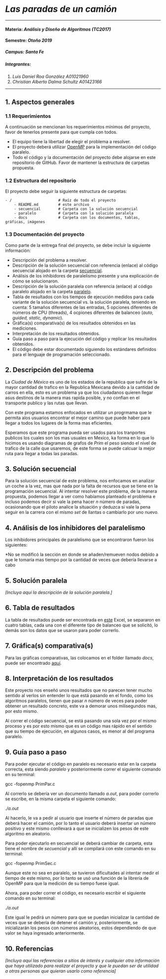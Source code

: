 # *Las paradas de un camión*
---
#### Materia: *Análisis y Diseño de Algoritmos (TC2017)*

#### Semestre: *Otoño 2019*

##### Campus: *Santa Fe*

##### Integrantes:
1. *Luis Daniel Roa González*           *A01021960*
2. *Christian Alberto Dalma Schultz*    *A01423166*

---
## 1. Aspectos generales

### 1.1 Requerimientos

A continuación se mencionan los requerimientos mínimos del proyecto, favor de tenerlos presente para que cumpla con todos.

* El equipo tiene la libertad de elegir el problema a resolver.
* El proyecto deberá utilizar [OpenMP](https://www.openmp.org/) para la implementación del código paralelo.
* Todo el código y la documentación del proyecto debe alojarse en este repositorio de GitHub. Favor de mantener la estructura de carpetas propuesta.

### 1.2 Estructura del repositorio
El proyecto debe seguir la siguiente estructura de carpetas:
```
- / 			        # Raíz de todo el proyecto
    - README.md			# este archivo
    - secuencial		# Carpeta con la solución secuencial
    - paralelo			# Carpeta con la solución paralela
    - docs              # Carpeta con los documentos, tablas, gráficas, imágenes
```

### 1.3 Documentación  del proyecto

Como parte de la entrega final del proyecto, se debe incluir la siguiente información:

* Descripción del problema a resolver.
* Descripción de la solución secuencial con referencia (enlace) al código secuencial alojado en la carpeta [secuencial](secuencial/).
* Análisis de los inhibidores de paralelismo presente y una explicación de cómo se solucionaron.
* Descripción de la solución paralela con referencia (enlace) al código paralelo alojado en la carpeta [paralelo](paralelo/).
* Tabla de resultados con los tiempos de ejecución medidos para cada variante de la solución secuencial vs. la solución paralela, teniendo en cuenta: 5 tamaños diferentes de las entradas, 5 opciones diferentes de números de CPU (threads), 4 ocpiones diferentes de balanceo (*auto, guided, static, dynamic*).
* Gráfica(s) comparativa(s) de los resultados obtenidos en las mediciones.
* Interpretación de los resultados obtenidos.
* Guía paso a paso para la ejecución del código y replicar los resultados obtenidos.
* El código debe estar documentado siguiendo los estándares definidos para el lenguaje de programación seleccionado.

## 2. Descripción del problema

La *Ciudad de México* es uno de los estados de la republica que sufre de la mayor cantidad de trafico en la Republica Mexicana devido a la cantidad de carros en ella, esto es un problema ya que los ciudadanos quieren llegar  asus destinos de la manera mas rapida posible, y no confian en el transporte publico y las rutas que llevan.</br>

Con este programa estamos enfocados en utilizar un progrmama que le permita  alos usuarios encontrar el mejor camino que puede haber para llegar a todos los lugares de la forma mas eficientes.</br>

Esperamos que este programa pueda ser usados para los tranportes publicos los cuales son los mas usuales en Mexico, ka forma en lo que lo hicimos es usando diagramas de grafos de *Prim* el peso siendo el nivel de trafico de la calle que usaremos, de este forma se puede calcuar la mejor ruta para llegar a todas las paradas.

## 3. Solución secuencial

Para la solución secuencial de este problema, nos enfocamos en analizar un coche a la vez, mas que nada por la falta de recursos que se tiene en la programación secuencial. Al intentar resolver este problema, de la manera propuesta, podemos llegar a ver como habíamos planteado el problema e incluso podemos decir si vale la pena hacer *n* número de paradas, ocasionando que el piloto analice la situación y deduzca si vale la pena seguir en la carrera con el mismo _set_ de llantas o cambiarlo por uno nuevo.</br> 

## 4. Análisis de los inhibidores del paralelismo

Los inhibidores principales de paralelismo que se encontraron fueron los siguientes:</br>

*No se modificó la sección en donde se añaden/remueven nodos debido a que le tomaría mas tiempo por la cantidad de veces que debería llevarse a cabo

## 5. Solución paralela

*[Incluya aquí la descripción de la solución paralela.]*

## 6. Tabla de resultados

La tabla de resultados puede ser encontrada en [este](https://github.com/tec-csf/TC2017-PF-Otono-2019-pasplis/blob/master/docs/Resultados.xlsx) Excel, se separaron en cuatro tablas, cada una con el diferente tipo de balanceo que se solicitó, lo demás son los datos que se usaron para poder correrlo.

## 7. Gráfica(s) comparativa(s)

Para las gráficas comparativas, las colocamos en el folder llamado _docs_, puede ser encontrado [aquí](https://github.com/tec-csf/TC2017-PF-Otono-2019-pasplis/tree/master/docs).</br>

## 8. Interpretación de los resultados

Este proyecto nos enseñó unos resultados que no parecen tener mucho sentido al verlos sin entender lo que está pasando en el fondo, como los algoritmos paralelos, tienen que pasar *n* número de veces para poder obtener un resultado concreto, este va a demorar unos milisegundos mas, por esto mismo.</br>

Al correr el código secuencial, se está pasando una sola vez por el mismo proceso y es por esto mismo que es un código mas rápido en el sentido que su tiempo de ejecución, en algunos casos, es menor al del programa paralelo.

## 9. Guía paso a paso

Para poder ejecutar el código en paralelo es necesario estar en la carpeta correcta, esta siendo *paralelo* y posteriormente correr el siguiente comando en su terminal:</br>

gcc -fopenmp PrimPar.c</br>

Al correrlo se debería ver un documento llamado *a.out*, para poder correrlo se escribe, en la misma carpeta el siguiente comando:</br>

*./a.out* </br>

Al hacerlo, le va a pedir al usuario que inserte el número de paradas que deberá hacer el camión, por lo tanto el usuario deberá insertar un número positivo y este mismo conllevará a que se inicializen los pesos de este algoritmo en aleatorio.</br>

Para poder ejecutarlo en secuencial se deberá cambiar de carpeta, esta tiene el nombre de *secuencial* y allí se compilará con este comando en su terminal:</br>

gcc -fopenmp PrimSec.c</br>

Aunque este no sea en paralelo, se tuvieron dificultades al intentar medir el tiempo de este mismo, por lo tanto se usó una función de la librería de OpenMP para que la medición de su tiempo fuese igual.</br>

Ahora, para poder correr el código, es necesario escribir el siguiente comando en su terminal:</br>

*./a.out*</br>

Este igual le pedirá un número para que se puedan inicializar la cantidad de veces que se debería de detener el camión y, posteriormente, se inicializarán los pesos con números aleatorios, estos dependiendo de que valor se haya ingresado anteriormente.</br>

## 10. Referencias

*[Incluya aquí las referencias a sitios de interés y cualquier otra información que haya utilizado para realizar el proyecto y que le puedan ser de utilidad a otras personas que quieran usarlo como referencia]*
